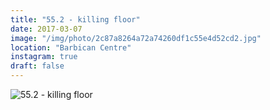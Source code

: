 ```yaml
---
title: "55.2 - killing floor"
date: 2017-03-07
image: "/img/photo/2c87a8264a72a74260df1c55e4d52cd2.jpg"
location: "Barbican Centre"
instagram: true
draft: false
---
```


![55.2 - killing floor](/img/photo/2c87a8264a72a74260df1c55e4d52cd2.jpg)
